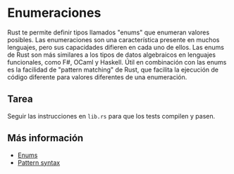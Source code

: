 # Enumeraciones

Rust te permite definir tipos llamados "enums" que enumeran valores posibles. Las enumeraciones son una característica presente en muchos lenguajes, pero sus capacidades difieren en cada uno de ellos. Las enums de Rust son más similares a los tipos de datos algebraicos en lenguajes funcionales, como F#, OCaml y Haskell.
Útil en combinación con las enums es la facilidad de "pattern matching" de Rust, que facilita la ejecución de código diferente para valores diferentes de una enumeración.

## Tarea

Seguir las instrucciones en `lib.rs` para que los tests compilen y pasen.

## Más información

- [Enums](https://doc.rust-lang.org/book/ch06-00-enums.html)
- [Pattern syntax](https://doc.rust-lang.org/book/ch18-03-pattern-syntax.html)
